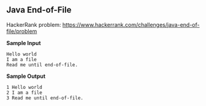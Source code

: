 ## Java End-of-File

HackerRank problem: https://www.hackerrank.com/challenges/java-end-of-file/problem

**Sample Input**

```
Hello world
I am a file
Read me until end-of-file.
```

**Sample Output**

```
1 Hello world
2 I am a file
3 Read me until end-of-file.
```